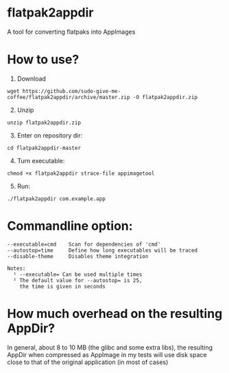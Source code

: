 # flatpak2appdir
A tool for converting flatpaks into AppImages

# How to use?

1. Download
```
wget https://github.com/sudo-give-me-coffee/flatpak2appdir/archive/master.zip -O flatpak2appdir.zip
```

2. Unzip
```
unzip flatpak2appdir.zip
```

3. Enter on repository dir:
```
cd flatpak2appdir-master
```


4. Turn executable:
```
chmod +x flatpak2appdir strace-file appimagetool
```

5. Run:
```
./flatpak2appdir com.example.app
```

# Commandline option:

```
--executable=cmd    Scan for dependencies of 'cmd'
--autostop=time     Define how long executables will be traced
--disable-theme     Disables theme integration

Notes:
  ¹ --executable= Can be used multiple times
  ² The default value for --autostop= is 25,
    the time is given in seconds
```

# How much overhead on the resulting AppDir?

In general, about 8 to 10 MB (the glibc and some extra libs), the resulting AppDir when compressed as AppImage in my tests will use disk space close to that of the original application (in most of cases)

